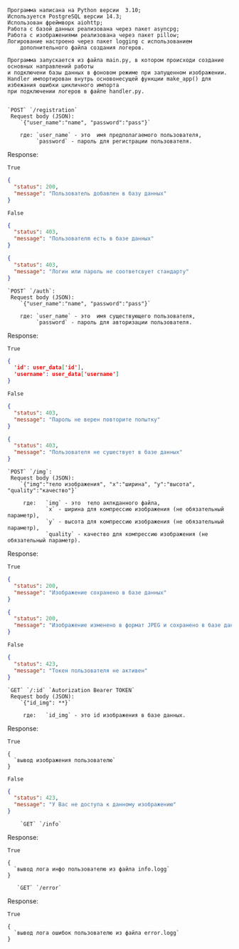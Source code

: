     Программа написана на Python версии  3.10;
    Используется PostgreSQL версии 14.3;
    Использован фреймворк aiohttp;
    Работа с базой данных реализована через пакет asyncpg;
    Работа с изображениями реализована через пакет pillow;
    Логирование настроено через пакет logging с использованием 
        дополнительного файла создания логеров.

    Программа запускается из файла main.py, в котором происходи создание основных направлений работы 
    и подключени базы данных в фоновом режиме при запущенном изображении. 
    Handler импортирован внутрь основонесущей функции make_app() для избежания ошибки цикличного импорта
    при подключении логеров в файле handler.py.


    `POST` `/registration`
     Request body (JSON):
        `{"user_name":"name", "password":"pass"}`
    
        где: `user_name` - это  имя предполагаемого пользователя, 
             `password` - пароль для регистрации пользователя.
    
Response:

`True`

```json
{
  "status": 200,
  "message": "Пользователь добавлен в базу данных"
}
 ```

`False`

```json
{
  "status": 403,
  "message": "Пользователm есть в базе данных"
}
 ```
```json
{
  "status": 403,
  "message": "Логин или пароль не соответсвует стандарту"
}
 ```



    `POST` `/auth`:
     Request body (JSON):
        `{"user_name":"name", "password":"pass"}`
    
        где: `user_name` - это  имя существующего пользователя, 
             `password` - пароль для авторизации пользователя.

Response:

`True`

```json
{
  'id': user_data['id'],
  'username': user_data['username']
}
 ```

`False`

```json
{
  "status": 403,
  "message": "Пароль не верен повторите попытку"
}
 ```
```json
{
  "status": 403,
  "message": "Пользователя не сушествует в базе данных"
}
 ```


    `POST` `/img`:
     Request body (JSON):
        `{"img":"тело изображения", "x":"ширина", "y":"высота", "quality":"качество"}`

         где:   `img` - это  тело акпкданного файла, 
                `x` - ширина для компрессию изображения (не обязательный параметр),
                `y` - высота для компрессию изображения (не обязательный параметр),
                `quality` - качество для компрессию изображения (не обязательный параметр).

Response:

`True`

```json
{
  "status": 200,
  "message": "Изображение сохранено в базе данных"
}
 ```
```json
{
  "status": 200,
  "message": "Изображение изменено в формат JPEG и сохранено в базе данных"
}
 ```


`False`

```json
{
  "status": 423,
  "message": "Токен пользователя не активен"
}
 ```



    `GET` `/:id` `Autorization Bearer TOKEN`
     Request body (JSON):
        `{"id_img": **}`

         где:   `id_img` - это id изображения в базе данных.

Response:

`True`

```FileResponse
{
  `вывод изображения пользователю`
}
 ```

`False`

```json
{
  "status": 423,
  "message": "У Вас не доступа к данному изображению"
}
 ```



        `GET` `/info`

Response:

`True`

```FileResponse
{
  `вывод лога инфо пользователю из файла info.logg`
}
 ```


       `GET` `/error`

Response:

`True`

```FileResponse
{
  `вывод лога ошибок пользователю из файла error.logg`
}
 ```

